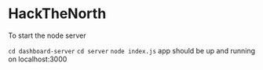 # HackTheNorth

To start the node server

```cd dashboard-server```
```cd server```
```node index.js```
app should be up and running on localhost:3000
